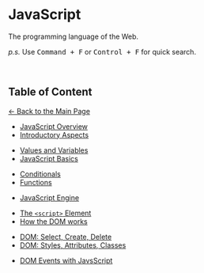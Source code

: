 # JavaScript

The programming language of the Web.

_p.s._ Use <kbd>Command + F</kbd> or <kbd>Control + F</kbd> for quick search.

<br>

## Table of Content

[&larr; Back to the Main Page](./../README.md)

<div></div>

- [JavaScript Overview](./js-overview.md)
- [Introductory Aspects](./introductory-aspects.md)

<div></div>

- [Values and Variables](./variables.md)
- [JavaScript Basics](./js-basics.md)

<div></div>

- [Conditionals](./conditionals.md)
- [Functions](./functions.md)

<div></div>

- [JavaScript Engine](./js-engine.md)

<div></div>

- [The `<script>` Element](./script-tag.md)
- [How the DOM works](./dom.md)

<div></div>

- [DOM: Select, Create, Delete](./dom-scd.md)
- [DOM: Styles, Attributes, Classes](.)

<div></div>

- [DOM Events with JavsScript](./dom-events.md)

<div></div>

<br>
